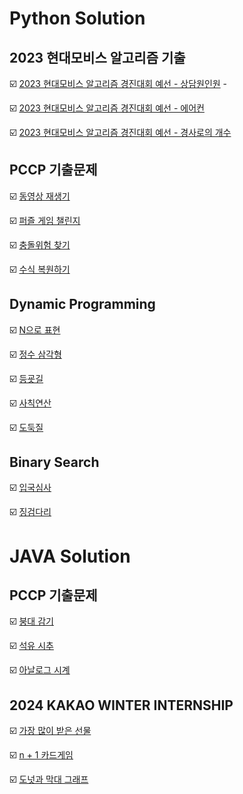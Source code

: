 # Python Solution

## 2023 현대모비스 알고리즘 기출

:ballot_box_with_check: [2023 현대모비스 알고리즘 경진대회 예선 - 상담원인원](https://github.com/LeeWooJung/Programmers/tree/main/Python/2023%20%ED%98%84%EB%8C%80%EB%AA%A8%EB%B9%84%EC%8A%A4%20%EC%95%8C%EA%B3%A0%EB%A6%AC%EC%A6%98%20%EA%B2%BD%EC%A7%84%EB%8C%80%ED%9A%8C/%EC%83%81%EB%8B%B4%EC%9B%90%EC%9D%B8%EC%9B%90) -

:ballot_box_with_check: [2023 현대모비스 알고리즘 경진대회 예선 - 에어컨](https://github.com/LeeWooJung/Programmers/tree/main/Python/2023%20%ED%98%84%EB%8C%80%EB%AA%A8%EB%B9%84%EC%8A%A4%20%EC%95%8C%EA%B3%A0%EB%A6%AC%EC%A6%98%20%EA%B2%BD%EC%A7%84%EB%8C%80%ED%9A%8C/%EC%97%90%EC%96%B4%EC%BB%A8)

:ballot_box_with_check: [2023 현대모비스 알고리즘 경진대회 예선 - 경사로의 개수](https://github.com/LeeWooJung/Programmers/tree/main/Python/2023%20%ED%98%84%EB%8C%80%EB%AA%A8%EB%B9%84%EC%8A%A4%20%EC%95%8C%EA%B3%A0%EB%A6%AC%EC%A6%98%20%EA%B2%BD%EC%A7%84%EB%8C%80%ED%9A%8C/%EA%B2%BD%EC%82%AC%EB%A1%9C%EC%9D%98%20%EA%B0%9C%EC%88%98)

## PCCP 기출문제

:ballot_box_with_check: [동영상 재생기](https://github.com/LeeWooJung/Programmers/tree/main/Python/PCCP%20%EA%B8%B0%EC%B6%9C%EB%AC%B8%EC%A0%9C/%EB%8F%99%EC%98%81%EC%83%81%20%EC%9E%AC%EC%83%9D%EA%B8%B0)

:ballot_box_with_check: [퍼즐 게임 챌린지](https://github.com/LeeWooJung/Programmers/tree/main/Python/PCCP%20%EA%B8%B0%EC%B6%9C%EB%AC%B8%EC%A0%9C/%ED%8D%BC%EC%A6%90%20%EA%B2%8C%EC%9E%84%20%EC%B1%8C%EB%A6%B0%EC%A7%80)

:ballot_box_with_check: [충돌위험 찾기](https://github.com/LeeWooJung/Programmers/tree/main/Python/PCCP%20%EA%B8%B0%EC%B6%9C%EB%AC%B8%EC%A0%9C/%EC%B6%A9%EB%8F%8C%EC%9C%84%ED%97%98%20%EC%B0%BE%EA%B8%B0)

:ballot_box_with_check: [수식 복원하기](https://github.com/LeeWooJung/Programmers/tree/main/Python/PCCP%20%EA%B8%B0%EC%B6%9C%EB%AC%B8%EC%A0%9C/%EC%88%98%EC%8B%9D%20%EB%B3%B5%EC%9B%90%ED%95%98%EA%B8%B0)

## Dynamic Programming

:ballot_box_with_check: [N으로 표현](https://github.com/LeeWooJung/Programmers/tree/main/Python/DynamicProgramming/N%EC%9C%BC%EB%A1%9C%20%ED%91%9C%ED%98%84)

:ballot_box_with_check: [정수 삼각형](https://github.com/LeeWooJung/Programmers/tree/main/Python/DynamicProgramming/%EC%A0%95%EC%88%98%20%EC%82%BC%EA%B0%81%ED%98%95)

:ballot_box_with_check: [등굣길](https://github.com/LeeWooJung/Programmers/tree/main/Python/DynamicProgramming/%EB%93%B1%EA%B5%A3%EA%B8%B8)

:ballot_box_with_check: [사칙연산](https://github.com/LeeWooJung/Programmers/tree/main/Python/DynamicProgramming/%EC%82%AC%EC%B9%99%EC%97%B0%EC%82%B0)

:ballot_box_with_check: [도둑질](https://github.com/LeeWooJung/Programmers/tree/main/Python/DynamicProgramming/%EB%8F%84%EB%91%91%EC%A7%88)

## Binary Search

:ballot_box_with_check: [입국심사](https://github.com/LeeWooJung/Programmers/tree/main/Python/Binary%20Search/%EC%9E%85%EA%B5%AD%EC%8B%AC%EC%82%AC)

:ballot_box_with_check: [징검다리](https://github.com/LeeWooJung/Programmers/tree/main/Python/Binary%20Search/%EC%A7%95%EA%B2%80%EB%8B%A4%EB%A6%AC)



# JAVA Solution

## PCCP 기출문제

:ballot_box_with_check: [붕대 감기](https://github.com/LeeWooJung/Programmers/tree/main/Python%20%26%20JAVA/PCCP%20%EA%B8%B0%EC%B6%9C%EB%AC%B8%EC%A0%9C/%EB%B6%95%EB%8C%80%20%EA%B0%90%EA%B8%B0)

:ballot_box_with_check: [석유 시추](https://github.com/LeeWooJung/Programmers/tree/main/Python%20%26%20JAVA/PCCP%20%EA%B8%B0%EC%B6%9C%EB%AC%B8%EC%A0%9C/%EC%84%9D%EC%9C%A0%20%EC%8B%9C%EC%B6%94)

:ballot_box_with_check: [아날로그 시계](https://github.com/LeeWooJung/Programmers/tree/main/Python%20%26%20JAVA/PCCP%20%EA%B8%B0%EC%B6%9C%EB%AC%B8%EC%A0%9C/%EC%95%84%EB%82%A0%EB%A1%9C%EA%B7%B8%20%EC%8B%9C%EA%B3%84)

## 2024 KAKAO WINTER INTERNSHIP

:ballot_box_with_check: [가장 많이 받은 선물](https://github.com/LeeWooJung/Programmers/tree/main/Python%20%26%20JAVA/2024%20KAKAO%20WINTER%20INTERNSHIP/%EA%B0%80%EC%9E%A5%20%EB%A7%8E%EC%9D%B4%20%EB%B0%9B%EC%9D%80%20%EC%84%A0%EB%AC%BC)

:ballot_box_with_check: [n + 1 카드게임](https://github.com/LeeWooJung/Programmers/tree/main/Python%20%26%20JAVA/2024%20KAKAO%20WINTER%20INTERNSHIP/n%20%2B%201%20%EC%B9%B4%EB%93%9C%EA%B2%8C%EC%9E%84)

:ballot_box_with_check: [도넛과 막대 그래프](https://github.com/LeeWooJung/Programmers/tree/main/Python%20%26%20JAVA/2024%20KAKAO%20WINTER%20INTERNSHIP/%EB%8F%84%EB%84%9B%EA%B3%BC%20%EB%A7%89%EB%8C%80%20%EA%B7%B8%EB%9E%98%ED%94%84)
